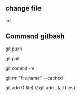 ## change file
cd

## Command gitbash
git push

git pull

git commit -m 

git rm "file name" --cached 

git add (1 file) // git add . (all files) 